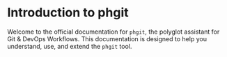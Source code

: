 # Introduction to phgit

Welcome to the official documentation for `phgit`, the polyglot assistant for Git & DevOps Workflows. This documentation is designed to help you understand, use, and extend the `phgit` tool.
